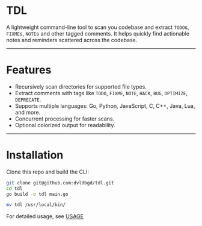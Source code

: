 # TDL

A lightweight command-line tool to scan you codebase and extract `TODO`s, `FIXME`s, `NOTE`s and other tagged comments.
It helps quickly find actionable notes and reminders scattered across the codebase.

---

# Features

- Recursively scan directories for supported file types.
- Extract comments with tags like `TODO`, `FIXME`, `NOTE`, `HACK`, `BUG`, `OPTIMIZE`, `DEPRECATE`.
- Supports multiple languages: Go, Python, JavaScript, C, C++, Java, Lua, and more.
- Concurrent processing for faster scans.
- Optional colorized output for readability.

---

# Installation

Clone this repo and build the CLI:

```bash
git clone git@github.com:dvldbgd/tdl.git
cd tdl
go build -o tdl main.go

mv tdl /usr/local/bin/
```

For detailed usage, see [USAGE](usage/README.md)

